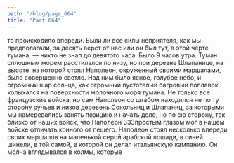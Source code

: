 ```yaml
---
path: "/blog/page_664"
title: "Part 664"
---
```


то́ происходило впереди. Были ли все силы неприятеля, как мы предполагали, за десять верст от нас или он был тут, в этой черте тумана, — никто не знал до девятого часа.
Было 9 часов утра. Туман сплошным морем расстилался по низу, но при деревне Шлапанице, на высоте, на которой стоял Наполеон, окруженный своими маршалами, было совершенно светло. Над ним было ясное, голубое небо, и огромный шар солнца, как огромный пустотелый багровый поплавок, колыхался на поверхности молочного моря тумана. Не только все французские войска, но сам Наполеон со штабом находился не по ту сторону ручьев и низов деревень Сокольниц и Шлапаниц, за которыми мы намеревались занять позицию и начать дело, но по сю сторону, так близко от наших войск, что Наполеон 333простым глазом мог в нашем войске отличать конного от пешего. Наполеон стоял несколько впереди своих маршалов на маленькой серой арабской лошади, в синей шинели, в той самой, в которой он делал итальянскую кампанию. Он молча вглядывался в холмы, которые
